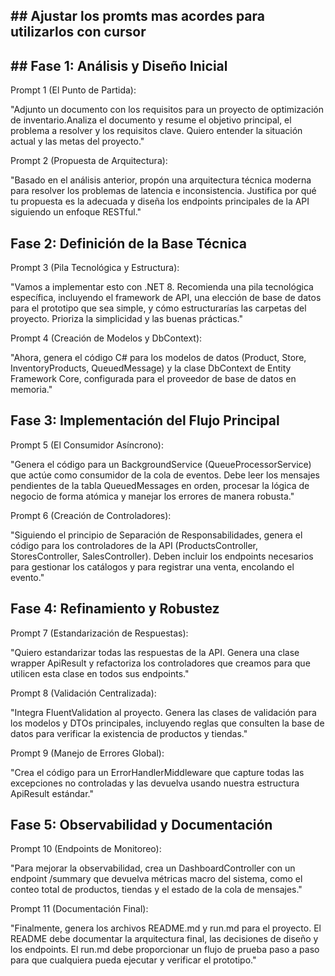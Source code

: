 ﻿## ## Ajustar los promts mas acordes para utilizarlos con cursor


## ## Fase 1: Análisis y Diseño Inicial
Prompt 1 (El Punto de Partida):

"Adjunto un documento con los requisitos para un proyecto de optimización de inventario.Analiza el documento y resume el objetivo principal, el problema a resolver y los requisitos clave. Quiero entender la situación actual y las metas del proyecto."

Prompt 2 (Propuesta de Arquitectura):

"Basado en el análisis anterior, propón una arquitectura técnica moderna para resolver los problemas de latencia e inconsistencia. Justifica por qué tu propuesta es la adecuada y diseña los endpoints principales de la API siguiendo un enfoque RESTful."

## Fase 2: Definición de la Base Técnica
Prompt 3 (Pila Tecnológica y Estructura):

"Vamos a implementar esto con .NET 8. Recomienda una pila tecnológica específica, incluyendo el framework de API, una elección de base de datos para el prototipo que sea simple, y cómo estructurarías las carpetas del proyecto. Prioriza la simplicidad y las buenas prácticas."

Prompt 4 (Creación de Modelos y DbContext):

"Ahora, genera el código C# para los modelos de datos (Product, Store, InventoryProducts, QueuedMessage) y la clase DbContext de Entity Framework Core, configurada para el proveedor de base de datos en memoria."

## Fase 3: Implementación del Flujo Principal
Prompt 5 (El Consumidor Asíncrono):

"Genera el código para un BackgroundService (QueueProcessorService) que actúe como consumidor de la cola de eventos. Debe leer los mensajes pendientes de la tabla QueuedMessages en orden, procesar la lógica de negocio de forma atómica y manejar los errores de manera robusta."

Prompt 6 (Creación de Controladores):

"Siguiendo el principio de Separación de Responsabilidades, genera el código para los controladores de la API (ProductsController, StoresController, SalesController). Deben incluir los endpoints necesarios para gestionar los catálogos y para registrar una venta, encolando el evento."

## Fase 4: Refinamiento y Robustez
Prompt 7 (Estandarización de Respuestas):

"Quiero estandarizar todas las respuestas de la API. Genera una clase wrapper ApiResult<T> y refactoriza los controladores que creamos para que utilicen esta clase en todos sus endpoints."

Prompt 8 (Validación Centralizada):

"Integra FluentValidation al proyecto. Genera las clases de validación para los modelos y DTOs principales, incluyendo reglas que consulten la base de datos para verificar la existencia de productos y tiendas."

Prompt 9 (Manejo de Errores Global):

"Crea el código para un ErrorHandlerMiddleware que capture todas las excepciones no controladas y las devuelva usando nuestra estructura ApiResult<T> estándar."

## Fase 5: Observabilidad y Documentación
Prompt 10 (Endpoints de Monitoreo):

"Para mejorar la observabilidad, crea un DashboardController con un endpoint /summary que devuelva métricas macro del sistema, como el conteo total de productos, tiendas y el estado de la cola de mensajes."

Prompt 11 (Documentación Final):

"Finalmente, genera los archivos README.md y run.md para el proyecto. El README debe documentar la arquitectura final, las decisiones de diseño y los endpoints. El run.md debe proporcionar un flujo de prueba paso a paso para que cualquiera pueda ejecutar y verificar el prototipo."
